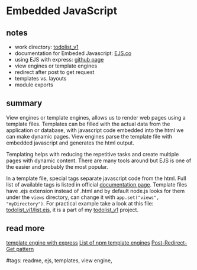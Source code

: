 # Embedded JavaScript

## notes

- work directory: [todolist_v1](../todolist_v1/)
- documentation for Embeded Javascript: [EJS.co](https://ejs.co/)
- using EJS with express: [github page](https://github.com/mde/ejs/wiki/Using-EJS-with-Express)
- view engines or template engines
- redirect after post to get request
- templates vs. layouts
- module exports

## summary

View engines or template engines, allows us to render web pages using a template files. Templates can be filled with the actual data from the application or database, with javascript code embedded into the html we can make dynamic pages. View engines parse the template file with embedded javascript and generates the html output.

Templating helps with reducing the repetitive tasks and create multiple pages with dynamic content. There are many tools around but EJS is one of the easier and probably the most popular.

In a template file, special tags separate javascript code from the html. Full list of available tags is listed in official [documentation page](https://ejs.co). Template files have .ejs extension instead of .html and by default node.js looks for them under the `views` directory, can change it with `app.set("views", "myDirectory")`. For practical example take a look at this file: [todolist_vi1/list.ejs](../todolist_v1/views/list.ejs), it is a part of my [todolist_v1](../todolist_v1/) project.

## read more

[template engine with express](https://expressjs.com/en/guide/using-template-engines.html)
[List of npm template engines](https://www.npmjs.com/package/consolidate)
[Post-Redirect-Get pattern](https://www.theserverside.com/news/1365146/Redirect-After-Post)

#tags: readme, ejs, templates, view engine,